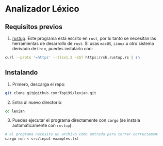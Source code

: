 # Analizador Léxico

## Requisitos previos

1. [rustup](https://www.rust-lang.org/tools/install): Este programa está escrito en `rust`, por lo tanto se necesitan las herramientas de desarrollo de `rust`. Si usas `macOS`, `Linux` u otro sistema derivado de `Unix`, puedes instalarlo con:
  ```bash
  curl --proto '=https' --tlsv1.2 -sSf https://sh.rustup.rs | sh
  ```

## Instalando

1. Primero, descarga el repo:
  ```bash
  git clone git@github.com:Topi99/lexian.git
  ```

2. Entra al nuevo directorio:
  ```bash
  cd lexian
  ```

3. Puedes ejecutar el programa directamente con `cargo` (se instala automáticamente con `rustup`):
  ```bash
  # el programa necesita un archivo como entrada para correr correctamente
  cargo run < src/input-examples.txt
  ```
